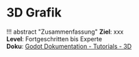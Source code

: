 # 3D Grafik

!!! abstract "Zusammenfassung"
    **Ziel**: xxx<br>
    **Level**: Fortgeschritten bis Experte<br>
    **Doku**: [Godot Dokumentation - Tutorials - 3D](https://docs.godotengine.org/de/stable/tutorials/3d/index.html)

